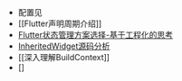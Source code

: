 - 配置见[](https://mubu.com/app/edit/home/1535yZrtCuW)
- [[Flutter声明周期介绍]]
- [Flutter状态管理方案选择-基于工程化的思考](https://www.wolai.com/kdxWGYADNcK5duG6UeM8By)
- [InheritedWidget源码分析](https://www.wolai.com/jbWGzCWLCbx4oHCSuGDEFb)
- [[深入理解BuildContext]]
- []